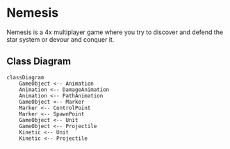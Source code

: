 <h1>Nemesis</h1>

Nemesis is a 4x multiplayer game where you try to discover and defend the star system or devour and conquer it.

## Class Diagram

```mermaid
classDiagram
    GameObject <-- Animation
    Animation <-- DamageAnimation
    Animation <-- PathAnimation
    GameObject <-- Marker
    Marker <-- ControlPoint
    Marker <-- SpawnPoint
    GameObject <-- Unit
    GameObject <-- Projectile
    Kinetic <-- Unit
    Kinetic <-- Projectile
```